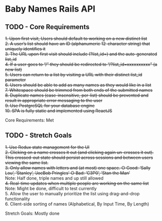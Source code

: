 # Baby Names Rails API

## TODO - Core Requirements

~~1. Upon first visit, Users should default to working on a new distinct list~~  
~~2. A user’s list should have an ID (alphanumeric 12-character string) that uniquely identifies it~~  
~~3. The URL upon first visit should include (?list_id=) and the auto-generated list_id~~  
~~4. If a user goes to “/” they should be redirected to “/?list_id=xxxxxxxxxx” (a new list)~~  
~~5. Users can return to a list by visiting a URL with their distinct list_id parameter~~   
~~6. Users should be able to add as many names as they would like in a list~~  
~~7. Whitespace should be trimmed from both ends of the submitted names~~  
~~8. Duplicate names (case-insensitive, per-list) should be prevented and result in appropriate error messaging to the user~~  
~~9. Use PostgreSQL for your database engine~~  
~~10. SPA is fully static and implemented using ReactJS~~  

Core Requirements: Met

## TODO - Stretch Goals

~~1. Use Redux state management for the UI~~  
~~2. Clicking on a name crosses it out (and clicking again un-crosses it out). This crossed-out state should persist across sessions and between users viewing the same list.~~  
~~3. Only allow names with letters and (at most) one space. ○ Good:  ‘Sally Lou’, ’Stanley’, ‘JoeBob Pringles’ ○ Bad: ‘C3P0’, ’Stan the Man’~~  
    Note: Half done, triple names and up still allowed  
~~4. Real-time updates when multiple people are working on the same list~~  
    Note: Might be done, difficult to test currently  
5. Allow the user to manually prioritize the list using drag-and-drop functionality  
6. Client-side sorting of names (Alphabetical, By Input Time, By Length)  

Stretch Goals: Mostly done